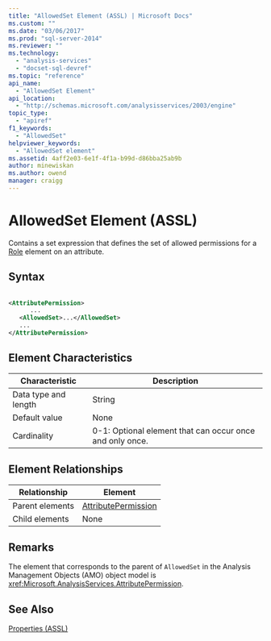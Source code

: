 ```yaml
---
title: "AllowedSet Element (ASSL) | Microsoft Docs"
ms.custom: ""
ms.date: "03/06/2017"
ms.prod: "sql-server-2014"
ms.reviewer: ""
ms.technology: 
  - "analysis-services"
  - "docset-sql-devref"
ms.topic: "reference"
api_name: 
  - "AllowedSet Element"
api_location: 
  - "http://schemas.microsoft.com/analysisservices/2003/engine"
topic_type: 
  - "apiref"
f1_keywords: 
  - "AllowedSet"
helpviewer_keywords: 
  - "AllowedSet element"
ms.assetid: 4aff2e03-6e1f-4f1a-b99d-d86bba25ab9b
author: minewiskan
ms.author: owend
manager: craigg
---
```

# AllowedSet Element (ASSL)
  Contains a set expression that defines the set of allowed permissions for a [Role](../objects/role-element-assl.md) element on an attribute.  
  
## Syntax  
  
```xml  
  
<AttributePermission>  
      ...  
   <AllowedSet>...</AllowedSet>  
   ...  
</AttributePermission>  
```  
  
## Element Characteristics  
  
|Characteristic|Description|  
|--------------------|-----------------|  
|Data type and length|String|  
|Default value|None|  
|Cardinality|0-1: Optional element that can occur once and only once.|  
  
## Element Relationships  
  
|Relationship|Element|  
|------------------|-------------|  
|Parent elements|[AttributePermission](../objects/attributepermission-element-assl.md)|  
|Child elements|None|  
  
## Remarks  
 The element that corresponds to the parent of `AllowedSet` in the Analysis Management Objects (AMO) object model is <xref:Microsoft.AnalysisServices.AttributePermission>.  
  
## See Also  
 [Properties &#40;ASSL&#41;](properties-assl.md)  
  
  
